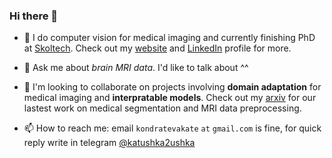 ### Hi there 👋


- 🔭 I do computer vision for medical imaging and currently finishing PhD at [Skoltech](https://skoltech.ru/). Check out my [website](https://kondratevakate.github.io) and [LinkedIn](https://www.linkedin.com/in/kondratevakate/) profile for more. 

- 💬 Ask me about *brain MRI data*. I'd like to talk about ^^

- 👯 I'm looking to collaborate on projects involving **domain adaptation** for medical imaging and **interpratable models**. Check out my [arxiv](https://arxiv.org/search/eess?searchtype=author&query=Kondrateva%2C+E) for our lastest work on medical segmentation and MRI data preprocessing.

- 📫 How to reach me: email `kondratevakate` `at` `gmail.com` is fine, for quick reply write in telegram [@katushka2ushka](https://www.t.me/katushka2ushka)
